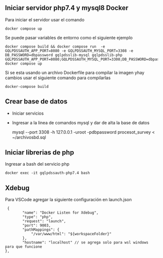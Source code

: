 ## Iniciar servidor php7.4 y mysql8 Docker

Para iniciar el servidor usar el comando

    docker compose up

Se puede pasar variables de entorno como el siguiente ejemplo

    docker compose build && docker compose run  -e GQLPDSSAUTH_APP_PORT=8080 -e GQLPDSSAUTH_MYSQL_PORT=3308 -e DB_PASSWORD=dbpassword gqlpdsslib-mysql gqlpdsslib-php
    GQLPDSSAUTH_APP_PORT=8080;GQLPDSSAUTH_MYSQL_PORT=3308;DB_PASSWORD=dbpassword docker compose up

Si se esta usando un archivo Dockerfile para compilar la imagen yhay cambios usar el siguiente comando para compilarlas

    docker-compose build

## Crear base de datos

- Iniciar servicios
- Ingresar a la linea de comandos mysql y dar de alta la base de datos

  mysql --port 3308 -h 127.0.0.1 -uroot -pdbpassword procesot_survey < ~/archivosbd.sql

## Iniciar librerias de php

Ingresar a bash del servicio php

    docker exec -it gqlpdssauth-php7.4 bash

## Xdebug

Para VSCode agregar la siguiente configuración en launch.json

     {
            "name": "Docker Listen for Xdebug",
            "type": "php",
            "request": "launch",
            "port": 9003,
            "pathMappings": {
                "/var/www/html": "${workspaceFolder}"
            },
            "hostname": "localhost" // se agrega solo para wsl windows  para que funcione
    },

